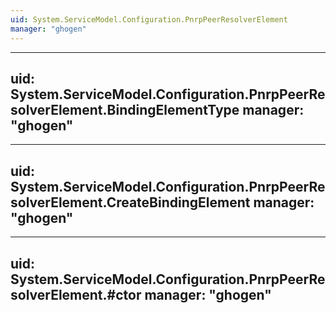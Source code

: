 ```yaml
---
uid: System.ServiceModel.Configuration.PnrpPeerResolverElement
manager: "ghogen"
---
```


---
uid: System.ServiceModel.Configuration.PnrpPeerResolverElement.BindingElementType
manager: "ghogen"
---

---
uid: System.ServiceModel.Configuration.PnrpPeerResolverElement.CreateBindingElement
manager: "ghogen"
---

---
uid: System.ServiceModel.Configuration.PnrpPeerResolverElement.#ctor
manager: "ghogen"
---
